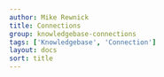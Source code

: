 ```yaml
---
author: Mike Rewnick
title: Connections
group: knowledgebase-connections
tags: ['Knowledgebase', 'Connection']
layout: docs
sort: title
---
```

